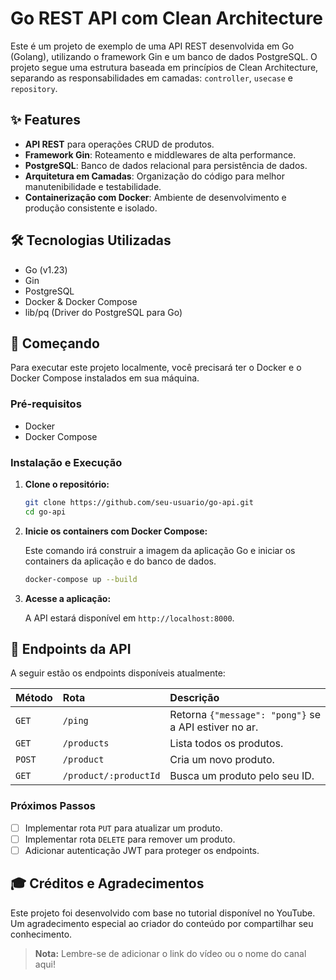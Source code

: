 # Go REST API com Clean Architecture

Este é um projeto de exemplo de uma API REST desenvolvida em Go (Golang), utilizando o framework Gin e um banco de dados PostgreSQL. O projeto segue uma estrutura baseada em princípios de Clean Architecture, separando as responsabilidades em camadas: `controller`, `usecase` e `repository`.

## ✨ Features

- **API REST** para operações CRUD de produtos.
- **Framework Gin**: Roteamento e middlewares de alta performance.
- **PostgreSQL**: Banco de dados relacional para persistência de dados.
- **Arquitetura em Camadas**: Organização do código para melhor manutenibilidade e testabilidade.
- **Containerização com Docker**: Ambiente de desenvolvimento e produção consistente e isolado.

## 🛠️ Tecnologias Utilizadas

- Go (v1.23)
- Gin
- PostgreSQL
- Docker & Docker Compose
- lib/pq (Driver do PostgreSQL para Go)

## 🚀 Começando

Para executar este projeto localmente, você precisará ter o Docker e o Docker Compose instalados em sua máquina.

### Pré-requisitos

- Docker
- Docker Compose

### Instalação e Execução

1.  **Clone o repositório:**

    ```bash
    git clone https://github.com/seu-usuario/go-api.git
    cd go-api
    ```

2.  **Inicie os containers com Docker Compose:**

    Este comando irá construir a imagem da aplicação Go e iniciar os containers da aplicação e do banco de dados.

    ```bash
    docker-compose up --build
    ```

3.  **Acesse a aplicação:**

    A API estará disponível em `http://localhost:8000`.

## 📡 Endpoints da API

A seguir estão os endpoints disponíveis atualmente:

| Método | Rota                  | Descrição                                             |
| :----- | :-------------------- | :---------------------------------------------------- |
| `GET`  | `/ping`               | Retorna `{"message": "pong"}` se a API estiver no ar. |
| `GET`  | `/products`           | Lista todos os produtos.                              |
| `POST` | `/product`            | Cria um novo produto.                                 |
| `GET`  | `/product/:productId` | Busca um produto pelo seu ID.                         |

### Próximos Passos

- [ ] Implementar rota `PUT` para atualizar um produto.
- [ ] Implementar rota `DELETE` para remover um produto.
- [ ] Adicionar autenticação JWT para proteger os endpoints.

## 🎓 Créditos e Agradecimentos

Este projeto foi desenvolvido com base no tutorial disponível no YouTube. Um agradecimento especial ao criador do conteúdo por compartilhar seu conhecimento.

> **Nota:** Lembre-se de adicionar o link do vídeo ou o nome do canal aqui!
